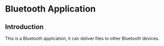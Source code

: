 # Bluetooth Application

## Introduction

This is a Bluetooth application, it can deliver files to other Bluetooth devices.
 
